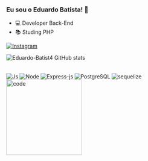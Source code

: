 ### Eu sou o Eduardo Batista! 👋


- 💻 Developer Back-End 
- 📚 Studing PHP


[![Instagram](https://img.shields.io/badge/Instagram-E4405F?style=for-the-badge&logo=instagram&logoColor=white)](https://www.instagram.com/batista.eduard0/)

![Eduardo-Batist4 GitHub stats](https://github-readme-stats.vercel.app/api?username=Eduardo-Batist4&show_icons=true&theme=radical)

<div style="display: inline_block"><br>
  <img align="center" alt="Js" src="https://img.shields.io/badge/JavaScript-F7DF1E?style=for-the-badge&logo=javascript&logoColor=black">
  <img align="center" alt="Node" src="https://img.shields.io/badge/Node.js-43853D?style=for-the-badge&logo=node.js&logoColor=white">
  <img align="center" alt="Express-js"  src="https://img.shields.io/badge/Express.js-404D59?style=for-the-badge">
  <img align="center" alt="PostgreSQL"  src="https://img.shields.io/badge/PostgreSQL-316192?style=for-the-badge&logo=postgresql&logoColor=white">
  <img align="center" alt="sequelize"  src="https://img.shields.io/badge/sequelize-323330?style=for-the-badge&logo=sequelize&logoColor=blue">
</div>
<a href="#">
<img src="https://media.tenor.com/GythNLlEJtYAAAAC/code-encoding.gif" title="code" width="200" height="200" align="left" alt="code">
</a>
